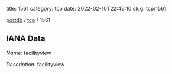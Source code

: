 title: 1561
category: tcp
date: 2022-02-10T22:46:10
slug: tcp/1561

[portdb](/) / [tcp](/category/tcp.html) / 1561


## IANA Data

_Name:_ facilityview

_Description:_ facilityview

